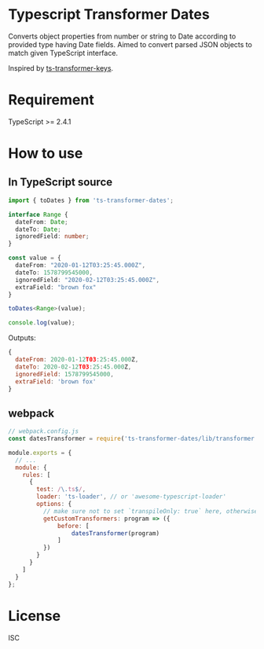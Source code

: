 # Typescript Transformer Dates
Converts object properties from number or string to Date according to provided type having Date fields.
Aimed to convert parsed JSON objects to match given TypeScript interface. 

Inspired by [ts-transformer-keys](https://github.com/kimamula/ts-transformer-keys).

# Requirement
TypeScript >= 2.4.1

# How to use 

## In TypeScript source

```ts
import { toDates } from 'ts-transformer-dates';

interface Range {
  dateFrom: Date;
  dateTo: Date;
  ignoredField: number;
}

const value = {
  dateFrom: "2020-01-12T03:25:45.000Z",
  dateTo: 1578799545000, 
  ignoredField: "2020-02-12T03:25:45.000Z",
  extraField: "brown fox"
}

toDates<Range>(value);

console.log(value);
```

Outputs:
```js
{
  dateFrom: 2020-01-12T03:25:45.000Z,
  dateTo: 2020-02-12T03:25:45.000Z,
  ignoredField: 1578799545000,
  extraField: 'brown fox'
}
```

## webpack
```js
// webpack.config.js
const datesTransformer = require('ts-transformer-dates/lib/transformer').default;

module.exports = {
  // ...
  module: {
    rules: [
      {
        test: /\.ts$/,
        loader: 'ts-loader', // or 'awesome-typescript-loader'
        options: {
          // make sure not to set `transpileOnly: true` here, otherwise it will not work
          getCustomTransformers: program => ({
              before: [
                  datesTransformer(program)
              ]
          })
        }
      }
    ]
  }
};

```

# License

ISC
